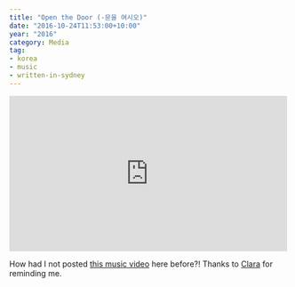 ```yaml
---
title: "Open the Door (-문을 여시오)"
date: "2016-10-24T11:53:00+10:00"
year: "2016"
category: Media
tag:
- korea
- music
- written-in-sydney
---
```

<p></p>

<iframe src="https://www.youtube.com/embed/FLPLgJqeZJw" style="border:0px; width:500px; height:280px"></iframe>

How had I not posted [this music video] here before?! Thanks to [Clara] for reminding me.

[this music video]: https://www.youtube.com/watch?v=FLPLgJqeZJw
[Clara]: http://uesalty.tumblr.com

